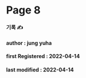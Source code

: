 # Page 8

**기록 ✍️**

#### author : jung yuha

#### **first Registered : 2022-04-14**

#### last modified : **2022-04-14**
